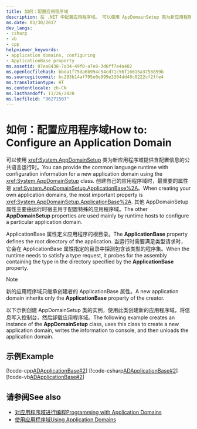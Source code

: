 ```yaml
---
title: 如何：配置应用程序域
description: 在 .NET 中配置应用程序域。 可以使用 AppDomainSetup 类为新应用程序域提供含配置信息的 CLR。
ms.date: 03/30/2017
dev_langs:
- csharp
- vb
- cpp
helpviewer_keywords:
- application domains, configuring
- ApplicationBase property
ms.assetid: 07ea8438-7a34-49f0-a7e8-3d6ff7e4a482
ms.openlocfilehash: bbda1f75da6b994c54cd71c56f16615a3758859b
ms.sourcegitcommit: bc293b14af795e0e999e3304dd40c0222cf2ffe4
ms.translationtype: HT
ms.contentlocale: zh-CN
ms.lasthandoff: 11/26/2020
ms.locfileid: "96271507"
---
```

# <a name="how-to-configure-an-application-domain"></a><span data-ttu-id="99f44-104">如何：配置应用程序域</span><span class="sxs-lookup"><span data-stu-id="99f44-104">How to: Configure an Application Domain</span></span>

<span data-ttu-id="99f44-105">可以使用 <xref:System.AppDomainSetup> 类为新应用程序域提供含配置信息的公共语言运行时。</span><span class="sxs-lookup"><span data-stu-id="99f44-105">You can provide the common language runtime with configuration information for a new application domain using the <xref:System.AppDomainSetup> class.</span></span> <span data-ttu-id="99f44-106">创建自己的应用程序域时，最重要的属性是 <xref:System.AppDomainSetup.ApplicationBase%2A>。</span><span class="sxs-lookup"><span data-stu-id="99f44-106">When creating your own application domains, the most important property is <xref:System.AppDomainSetup.ApplicationBase%2A>.</span></span> <span data-ttu-id="99f44-107">其他 AppDomainSetup 属性主要由运行时宿主用于配置特殊的应用程序域。</span><span class="sxs-lookup"><span data-stu-id="99f44-107">The other **AppDomainSetup** properties are used mainly by runtime hosts to configure a particular application domain.</span></span>  
  
 <span data-ttu-id="99f44-108">ApplicationBase 属性定义应用程序的根目录。</span><span class="sxs-lookup"><span data-stu-id="99f44-108">The **ApplicationBase** property defines the root directory of the application.</span></span> <span data-ttu-id="99f44-109">当运行时需要满足类型请求时，它会在 ApplicationBase 属性指定的目录中探测包含该类型的程序集。</span><span class="sxs-lookup"><span data-stu-id="99f44-109">When the runtime needs to satisfy a type request, it probes for the assembly containing the type in the directory specified by the **ApplicationBase** property.</span></span>  
  
> [!NOTE]
> <span data-ttu-id="99f44-110">新的应用程序域只继承创建者的 ApplicationBase 属性。</span><span class="sxs-lookup"><span data-stu-id="99f44-110">A new application domain inherits only the **ApplicationBase** property of the creator.</span></span>  
  
 <span data-ttu-id="99f44-111">以下示例创建 AppDomainSetup 类的实例，使用此类创建新的应用程序域，将信息写入控制台，然后卸载应用程序域。</span><span class="sxs-lookup"><span data-stu-id="99f44-111">The following example creates an instance of the **AppDomainSetup** class, uses this class to create a new application domain, writes the information to console, and then unloads the application domain.</span></span>  
  
## <a name="example"></a><span data-ttu-id="99f44-112">示例</span><span class="sxs-lookup"><span data-stu-id="99f44-112">Example</span></span>  

 [!code-cpp[ADApplicationBase#2](../../../samples/snippets/cpp/VS_Snippets_CLR/ADApplicationBase/CPP/source2.cpp#2)]
 [!code-csharp[ADApplicationBase#2](../../../samples/snippets/csharp/VS_Snippets_CLR/ADApplicationBase/CS/source2.cs#2)]
 [!code-vb[ADApplicationBase#2](../../../samples/snippets/visualbasic/VS_Snippets_CLR/ADApplicationBase/VB/source2.vb#2)]  
  
## <a name="see-also"></a><span data-ttu-id="99f44-113">请参阅</span><span class="sxs-lookup"><span data-stu-id="99f44-113">See also</span></span>

- [<span data-ttu-id="99f44-114">对应用程序域进行编程</span><span class="sxs-lookup"><span data-stu-id="99f44-114">Programming with Application Domains</span></span>](application-domains.md#programming-with-application-domains)
- [<span data-ttu-id="99f44-115">使用应用程序域</span><span class="sxs-lookup"><span data-stu-id="99f44-115">Using Application Domains</span></span>](use.md)
